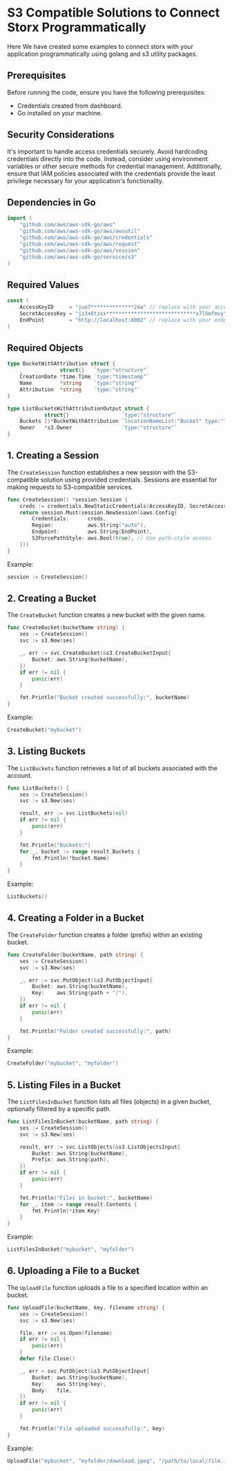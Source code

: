 # S3 Compatible Solutions to Connect Storx Programmatically

Here We have created some examples to connect storx with your application programmatically using golang and s3 utility packages.

## Prerequisites
Before running the code, ensure you have the following prerequisites:

- Credentials created from dashboard.
- Go installed on your machine.

## Security Considerations

It's important to handle access credentials securely. Avoid hardcoding credentials directly into the code. Instead, consider using environment variables or other secure methods for credential management. Additionally, ensure that IAM policies associated with the credentials provide the least privilege necessary for your application's functionality.

## Dependencies in Go
```go
import (
    "github.com/aws/aws-sdk-go/aws"
    "github.com/aws/aws-sdk-go/aws/awsutil"
    "github.com/aws/aws-sdk-go/aws/credentials"
    "github.com/aws/aws-sdk-go/aws/request"
    "github.com/aws/aws-sdk-go/aws/session"
    "github.com/aws/aws-sdk-go/service/s3"
)
```
## Required Values
```go
const (
	AccessKeyID     = "juo7**************24a" // replace with your access key
	SecretAccessKey = "jz3x6tzxx*****************************x7l5mfmvy" // replace with your secretAccessKey
	EndPoint        = "http://localhost:8002" // replace with your endpoint
)
```

## Required Objects
```go
type BucketWithAttribution struct {
	_            struct{}   `type:"structure"`
	CreationDate *time.Time `type:"timestamp"`
	Name         *string    `type:"string"`
	Attribution  *string    `type:"string"`
}

type ListBucketsWithAttributionOutput struct {
	_       struct{}                 `type:"structure"`
	Buckets []*BucketWithAttribution `locationNameList:"Bucket" type:"list"`
	Owner   *s3.Owner                `type:"structure"`
}
```

## 1. Creating a Session

The `CreateSession` function establishes a new session with the S3-compatible solution using provided credentials. Sessions are essential for making requests to S3-compatible services.

```go
func CreateSession() *session.Session {
    creds := credentials.NewStaticCredentials(AccessKeyID, SecretAccessKey, "")
    return session.Must(session.NewSession(&aws.Config{
        Credentials:      creds,
        Region:           aws.String("auto"),
        Endpoint:         aws.String(EndPoint),
        S3ForcePathStyle: aws.Bool(true), // Use path-style access
    }))
}
```

Example:

```go
session := CreateSession()
```

## 2. Creating a Bucket

The `CreateBucket` function creates a new bucket with the given name.

```go
func CreateBucket(bucketName string) {
    ses := CreateSession()
    svc := s3.New(ses)

    _, err := svc.CreateBucket(&s3.CreateBucketInput{
        Bucket: aws.String(bucketName),
    })
    if err != nil {
        panic(err)
    }

    fmt.Println("Bucket created successfully:", bucketName)
}
```

Example:

```go
CreateBucket("mybucket")
```

## 3. Listing Buckets

The `ListBuckets` function retrieves a list of all buckets associated with the account.

```go
func ListBuckets() {
    ses := CreateSession()
    svc := s3.New(ses)

    result, err := svc.ListBuckets(nil)
    if err != nil {
        panic(err)
    }

    fmt.Println("Buckets:")
    for _, bucket := range result.Buckets {
        fmt.Println(*bucket.Name)
    }
}
```

Example:

```go
ListBuckets()
```

## 4. Creating a Folder in a Bucket

The `CreateFolder` function creates a folder (prefix) within an existing bucket.

```go
func CreateFolder(bucketName, path string) {
    ses := CreateSession()
    svc := s3.New(ses)

    _, err := svc.PutObject(&s3.PutObjectInput{
        Bucket: aws.String(bucketName),
        Key:    aws.String(path + "/"),
    })
    if err != nil {
        panic(err)
    }

    fmt.Println("Folder created successfully:", path)
}
```

Example:

```go
CreateFolder("mybucket", "myfolder")
```

## 5. Listing Files in a Bucket

The `ListFilesInBucket` function lists all files (objects) in a given bucket, optionally filtered by a specific path.

```go
func ListFilesInBucket(bucketName, path string) {
    ses := CreateSession()
    svc := s3.New(ses)

    result, err := svc.ListObjects(&s3.ListObjectsInput{
        Bucket: aws.String(bucketName),
        Prefix: aws.String(path),
    })
    if err != nil {
        panic(err)
    }

    fmt.Println("Files in bucket:", bucketName)
    for _, item := range result.Contents {
        fmt.Println(*item.Key)
    }
}
```

Example:

```go
ListFilesInBucket("mybucket", "myfolder")
```

## 6. Uploading a File to a Bucket

The `UploadFile` function uploads a file to a specified location within an bucket.

```go
func UploadFile(bucketName, key, filename string) {
    ses := CreateSession()
    svc := s3.New(ses)

    file, err := os.Open(filename)
    if err != nil {
        panic(err)
    }
    defer file.Close()

    _, err = svc.PutObject(&s3.PutObjectInput{
        Bucket: aws.String(bucketName),
        Key:    aws.String(key),
        Body:   file,
    })
    if err != nil {
        panic(err)
    }

    fmt.Println("File uploaded successfully:", key)
}
```

Example:

```go
UploadFile("mybucket", "myfolder/download.jpeg", "/path/to/local/file.jpeg")
```